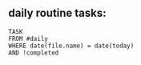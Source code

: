 ## **daily routine tasks**:
```dataview
TASK
FROM #daily 
WHERE date(file.name) = date(today)
AND !completed
```

